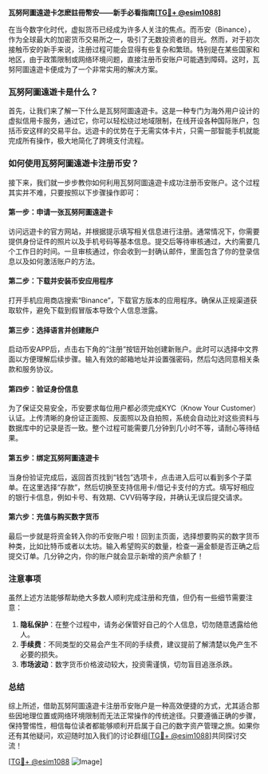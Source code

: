 **瓦努阿圖遠遊卡怎麽註冊幣安——新手必看指南[[TG💪+ @esim1088](https://t.me/s/esim1088)]**

在当今数字化时代，虚拟货币已经成为许多人关注的焦点。而币安（Binance），作为全球最大的加密货币交易所之一，吸引了无数投资者的目光。然而，对于初次接触币安的新手来说，注册过程可能会显得有些复杂和繁琐。特别是在某些国家和地区，由于政策限制或网络环境问题，直接注册币安账户可能遇到障碍。这时，瓦努阿圖遠遊卡便成为了一个非常实用的解决方案。

### 瓦努阿圖遠遊卡是什么？

首先，让我们来了解一下什么是瓦努阿圖遠遊卡。这是一种专门为海外用户设计的虚拟信用卡服务，通过它，你可以轻松绕过地域限制，在线开设各种国际账户，包括币安这样的交易平台。远遊卡的优势在于无需实体卡片，只需一部智能手机就能完成所有操作，极大地简化了跨境支付流程。

### 如何使用瓦努阿圖遠遊卡注册币安？

接下来，我们就一步步教你如何利用瓦努阿圖遠遊卡成功注册币安账户。这个过程其实并不难，只要按照以下步骤操作即可：

#### 第一步：申请一张瓦努阿圖遠遊卡

访问远遊卡的官方网站，并根据提示填写相关信息进行注册。通常情况下，你需要提供身份证件的照片以及手机号码等基本信息。提交后等待审核通过，大约需要几个工作日的时间。一旦审核通过，你会收到一封确认邮件，里面包含了你的登录信息以及如何激活账户的方法。

#### 第二步：下载并安装币安应用程序

打开手机应用商店搜索“Binance”，下载官方版本的应用程序。确保从正规渠道获取软件，避免下载到假冒版本导致个人信息泄露。

#### 第三步：选择语言并创建账户

启动币安APP后，点击右下角的“注册”按钮开始创建新账户。此时可以选择中文界面以方便理解后续步骤。输入有效的邮箱地址并设置强密码，然后勾选同意相关条款和服务协议。

#### 第四步：验证身份信息

为了保证交易安全，币安要求每位用户都必须完成KYC（Know Your Customer）认证。上传清晰的身份证正面照、反面照以及自拍照，系统会自动比对这些资料与数据库中的记录是否一致。整个过程可能需要几分钟到几小时不等，请耐心等待结果。

#### 第五步：绑定瓦努阿圖遠遊卡

当身份验证完成后，返回首页找到“钱包”选项卡，点击进入后可以看到多个子菜单。在这里选择“存款”，然后切换至支持信用卡/借记卡支付的方式。填写好相应的银行卡信息，例如卡号、有效期、CVV码等字段，并确认无误后提交请求。

#### 第六步：充值与购买数字货币

最后一步就是将资金转入你的币安账户啦！回到主页面，选择想要购买的数字货币种类，比如比特币或者以太坊。输入希望购买的数量，检查一遍金额是否正确之后提交订单。几分钟之内，你的账户就会显示新增的资产余额了！

### 注意事项

虽然上述方法能够帮助绝大多数人顺利完成注册和充值，但仍有一些细节需要注意：

1. **隐私保护**：在整个过程中，请务必保管好自己的个人信息，切勿随意透露给他人。
2. **手续费**：不同类型的交易会产生不同的手续费，建议提前了解清楚以免产生不必要的损失。
3. **市场波动**：数字货币价格波动较大，投资需谨慎，切勿盲目追涨杀跌。

### 总结

综上所述，借助瓦努阿圖遠遊卡注册币安账户是一种高效便捷的方式，尤其适合那些因地理位置或网络环境限制而无法正常操作的传统途径。只要遵循正确的步骤，保持警惕性，相信每位读者都能够顺利开启属于自己的数字资产管理之旅。如果你还有其他疑问，欢迎随时加入我们的讨论群组[[TG💪+ @esim1088](https://t.me/s/esim1088)]共同探讨交流！

[[TG💪+ @esim1088](https://t.me/s/esim1088) ![Image](https://i.postimg.cc/4NQfJmqS/Snipaste-2025-05-13-00-14-12.png)]